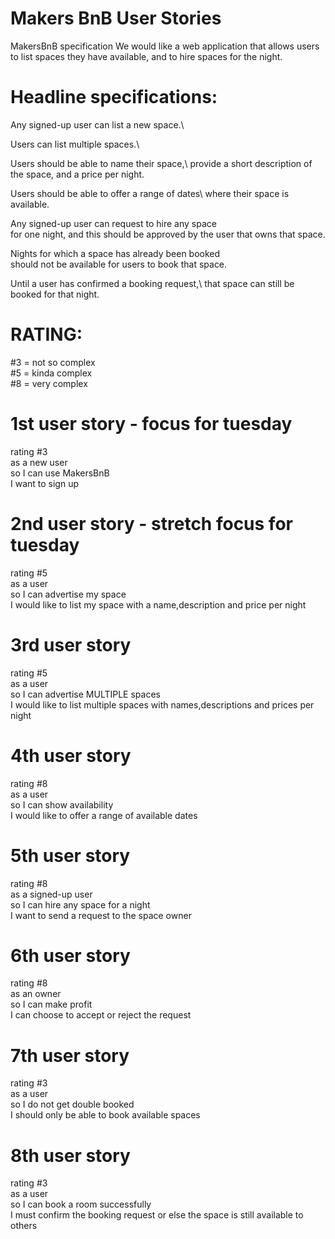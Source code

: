 # Makers BnB User Stories

MakersBnB specification
We would like a web application that allows users to list spaces they have available, and to hire spaces for the night.

# Headline specifications:

Any signed-up user can list a new space.\

Users can list multiple spaces.\

Users should be able to name their space,\ provide a short description of the space, and a price per night.

Users should be able to offer a range of dates\ where their space is available.

Any signed-up user can request to hire any space\
for one night, and this should be approved by the user that owns that space.

Nights for which a space has already been booked\
should not be available for users to book that space.

Until a user has confirmed a booking request,\ that space can still be booked for that night.

# RATING:

#3 = not so complex\
#5 = kinda complex\
#8 = very complex

# 1st user story - focus for tuesday

rating #3\
as a new user\
so I can use MakersBnB\
I want to sign up

# 2nd user story - stretch focus for tuesday

rating #5\
as a user \
so I can advertise my space\
I would like to list my space with a name,description and price per night

# 3rd user story

rating #5\
as a user\
so I can advertise MULTIPLE spaces\
I would like to list multiple spaces with names,descriptions and prices per night

# 4th user story

rating #8\
as a user\
so I can show availability\
I would like to offer a range of available dates

# 5th user story

rating #8\
as a signed-up user\
so I can hire any space for a night\
I want to send a request to the space owner

# 6th user story

rating #8\
as an owner\
so I can make profit\
I can choose to accept or reject the request

# 7th user story

rating #3\
as a user\
so I do not get double booked\
I should only be able to book available spaces

# 8th user story

rating #3\
as a user\
so I can book a room successfully\
I must confirm the booking request or else the space is still available to others
